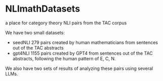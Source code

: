 # NLImathDatasets
a place for category theory NLI pairs from the TAC corpus

We have two small datasets:
* seedNLI 279 pairs created by human mathematicians from sentences out of the TAC abstracts
* gpt4NLI 1155 pairs created by GPT4 from sentences out of the TAC abstracts, following the human pattern of E, C, N.

We also have two sets of results of analyzing these pairs using several LLMs.
 
